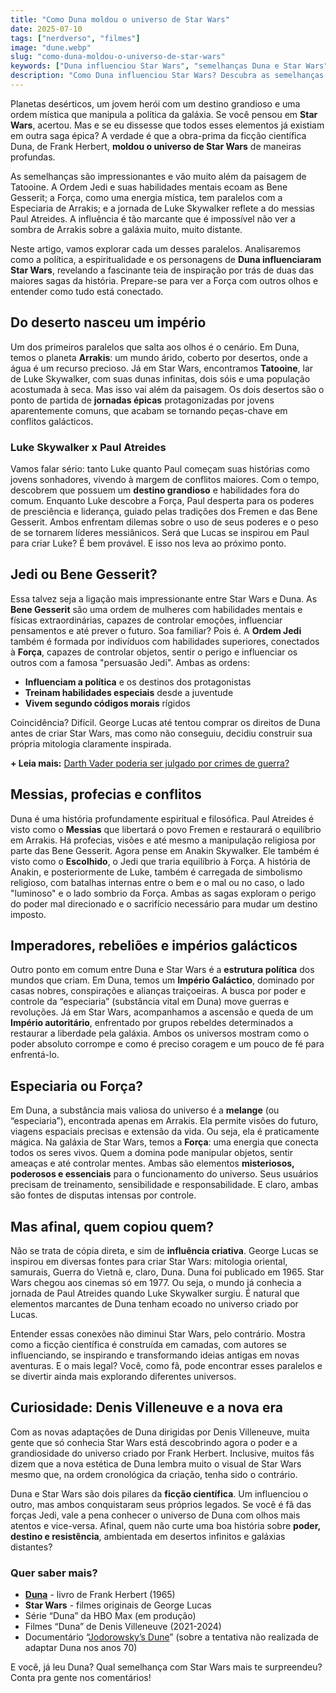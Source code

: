 ```yaml
---
title: "Como Duna moldou o universo de Star Wars"
date: 2025-07-10
tags: ["nerdverso", "filmes"]
image: "dune.webp"
slug: "como-duna-moldou-o-universo-de-star-wars"
keywords: ["Duna influenciou Star Wars", "semelhanças Duna e Star Wars"]
description: "Como Duna influenciou Star Wars? Descubra as semelhanças entre os Jedi, a Força e o universo de George Lucas!"
---
```


Planetas desérticos, um jovem herói com um destino grandioso e uma ordem mística que manipula a política da galáxia. Se você pensou em **Star Wars**, acertou. Mas e se eu dissesse que todos esses elementos já existiam em outra saga épica? A verdade é que a obra-prima da ficção científica Duna, de Frank Herbert, **moldou o universo de Star Wars** de maneiras profundas.

As semelhanças são impressionantes e vão muito além da paisagem de Tatooine. A Ordem Jedi e suas habilidades mentais ecoam as Bene Gesserit; a Força, como uma energia mística, tem paralelos com a Especiaria de Arrakis; e a jornada de Luke Skywalker reflete a do messias Paul Atreides. A influência é tão marcante que é impossível não ver a sombra de Arrakis sobre a galáxia muito, muito distante.

Neste artigo, vamos explorar cada um desses paralelos. Analisaremos como a política, a espiritualidade e os personagens de **Duna influenciaram Star Wars**, revelando a fascinante teia de inspiração por trás de duas das maiores sagas da história. Prepare-se para ver a Força com outros olhos e entender como tudo está conectado.

## Do deserto nasceu um império

Um dos primeiros paralelos que salta aos olhos é o cenário. Em Duna, temos o planeta **Arrakis**: um mundo árido, coberto por desertos, onde a água é um recurso precioso. Já em Star Wars, encontramos **Tatooine**, lar de Luke Skywalker, com suas dunas infinitas, dois sóis e uma população acostumada à seca. Mas isso vai além da paisagem. Os dois desertos são o ponto de partida de **jornadas épicas** protagonizadas por jovens aparentemente comuns, que acabam se tornando peças-chave em conflitos galácticos.

### Luke Skywalker x Paul Atreides

Vamos falar sério: tanto Luke quanto Paul começam suas histórias como jovens sonhadores, vivendo à margem de conflitos maiores. Com o tempo, descobrem que possuem um **destino grandioso** e habilidades fora do comum. Enquanto Luke descobre a Força, Paul desperta para os poderes de presciência e liderança, guiado pelas tradições dos Fremen e das Bene Gesserit. Ambos enfrentam dilemas sobre o uso de seus poderes e o peso de se tornarem líderes messiânicos. Será que Lucas se inspirou em Paul para criar Luke? É bem provável. E isso nos leva ao próximo ponto.

## Jedi ou Bene Gesserit?

Essa talvez seja a ligação mais impressionante entre Star Wars e Duna. As **Bene Gesserit** são uma ordem de mulheres com habilidades mentais e físicas extraordinárias, capazes de controlar emoções, influenciar pensamentos e até prever o futuro. Soa familiar? Pois é. A **Ordem Jedi** também é formada por indivíduos com habilidades superiores, conectados à **Força**, capazes de controlar objetos, sentir o perigo e influenciar os outros com a famosa "persuasão Jedi". Ambas as ordens:

*   **Influenciam a política** e os destinos dos protagonistas
*   **Treinam habilidades especiais** desde a juventude
*   **Vivem segundo códigos morais** rígidos

Coincidência? Difícil. George Lucas até tentou comprar os direitos de Duna antes de criar Star Wars, mas como não conseguiu, decidiu construir sua própria mitologia claramente inspirada.

**+ Leia mais:** [Darth Vader poderia ser julgado por crimes de guerra?](https://nerdatico.com.br/darth-vader-poderia-ser-julgado-por-crimes-de-guerra/)

## Messias, profecias e conflitos

Duna é uma história profundamente espiritual e filosófica. Paul Atreides é visto como o **Messias** que libertará o povo Fremen e restaurará o equilíbrio em Arrakis. Há profecias, visões e até mesmo a manipulação religiosa por parte das Bene Gesserit. Agora pense em Anakin Skywalker. Ele também é visto como o **Escolhido**, o Jedi que traria equilíbrio à Força. A história de Anakin, e posteriormente de Luke, também é carregada de simbolismo religioso, com batalhas internas entre o bem e o mal ou no caso, o lado "luminoso" e o lado sombrio da Força. Ambas as sagas exploram o perigo do poder mal direcionado e o sacrifício necessário para mudar um destino imposto.

## Imperadores, rebeliões e impérios galácticos

Outro ponto em comum entre Duna e Star Wars é a **estrutura política** dos mundos que criam. Em Duna, temos um **Império Galáctico**, dominado por casas nobres, conspirações e alianças traiçoeiras. A busca por poder e controle da “especiaria” (substância vital em Duna) move guerras e revoluções. Já em Star Wars, acompanhamos a ascensão e queda de um **Império autoritário**, enfrentado por grupos rebeldes determinados a restaurar a liberdade pela galáxia. Ambos os universos mostram como o poder absoluto corrompe e como é preciso coragem e um pouco de fé para enfrentá-lo.

## Especiaria ou Força?

Em Duna, a substância mais valiosa do universo é a **melange** (ou “especiaria”), encontrada apenas em Arrakis. Ela permite visões do futuro, viagens espaciais precisas e extensão da vida. Ou seja, ela é praticamente mágica. Na galáxia de Star Wars, temos a **Força**: uma energia que conecta todos os seres vivos. Quem a domina pode manipular objetos, sentir ameaças e até controlar mentes. Ambas são elementos **misteriosos, poderosos e essenciais** para o funcionamento do universo. Seus usuários precisam de treinamento, sensibilidade e responsabilidade. E claro, ambas são fontes de disputas intensas por controle.

## Mas afinal, quem copiou quem?

Não se trata de cópia direta, e sim de **influência criativa**. George Lucas se inspirou em diversas fontes para criar Star Wars: mitologia oriental, samurais, Guerra do Vietnã e, claro, Duna. Duna foi publicado em 1965. Star Wars chegou aos cinemas só em 1977. Ou seja, o mundo já conhecia a jornada de Paul Atreides quando Luke Skywalker surgiu. É natural que elementos marcantes de Duna tenham ecoado no universo criado por Lucas.

Entender essas conexões não diminui Star Wars, pelo contrário. Mostra como a ficção científica é construída em camadas, com autores se influenciando, se inspirando e transformando ideias antigas em novas aventuras. E o mais legal? Você, como fã, pode encontrar esses paralelos e se divertir ainda mais explorando diferentes universos.

## Curiosidade: Denis Villeneuve e a nova era

Com as novas adaptações de Duna dirigidas por Denis Villeneuve, muita gente que só conhecia Star Wars está descobrindo agora o poder e a grandiosidade do universo criado por Frank Herbert. Inclusive, muitos fãs dizem que a nova estética de Duna lembra muito o visual de Star Wars mesmo que, na ordem cronológica da criação, tenha sido o contrário.

Duna e Star Wars são dois pilares da **ficção científica**. Um influenciou o outro, mas ambos conquistaram seus próprios legados. Se você é fã das forças Jedi, vale a pena conhecer o universo de Duna com olhos mais atentos e vice-versa. Afinal, quem não curte uma boa história sobre **poder, destino e resistência**, ambientada em desertos infinitos e galáxias distantes?

### Quer saber mais?

*   **[Duna](https://amzn.to/3U3E5Jz)** - livro de Frank Herbert (1965)
*   **Star Wars** - filmes originais de George Lucas
*   Série “Duna” da HBO Max (em produção)
*   Filmes “Duna” de Denis Villeneuve (2021-2024)
*   Documentário “[Jodorowsky’s Dune](https://www.jodorowskysdune.com/)” (sobre a tentativa não realizada de adaptar Duna nos anos 70)

E você, já leu Duna? Qual semelhança com Star Wars mais te surpreendeu? Conta pra gente nos comentários!